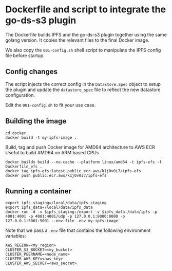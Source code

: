 # Dockerfile and script to integrate the go-ds-s3 plugin

The Dockerfile builds IPFS and the go-ds-s3 plugin together using the same golang version.
It copies the relevant files to the final Docker image.

We also copy the `001-config.sh` shell script to manipulate the IPFS config file before startup.

## Config changes

The script injects the correct config in the `Datastore.Spec` object to setup the plugin and
update the `datastore_spec` file to reflect the new datastore configuration.

Edit the `001-config.sh` to fit your use case.

## Building the image

```
cd docker
docker build -t my-ipfs-image .
```

Build, tag and push Docker image for AMD64 architecture to AWS ECR
Useful to build AMD64 on ARM based CPUs

```
docker buildx build --no-cache --platform linux/amd64 -t ipfs-efs -f Dockerfile_efs .
docker tag ipfs-efs:latest public.ecr.aws/k1j0v0i7/ipfs-efs
docker push public.ecr.aws/k1j0v0i7/ipfs-efs
```

## Running a container

```
export ipfs_staging=/local/data/ipfs_staging
export ipfs_data=/local/data/ipfs_data
docker run -d -v $ipfs_staging:/export -v $ipfs_data:/data/ipfs -p 4001:4001 -p 4001:4001/udp -p 127.0.0.1:8080:8080 -p 127.0.0.1:5001:5001 --env-file .env my-ipfs-image`
```

Note that we pass a `.env` file that contains the following environment variables:

```
AWS_REGION=<my_region>
CLUSTER_S3_BUCKET=<my_bucket>
CLUSTER_PEERNAME=<node_name>
CLUSTER_AWS_KEY=<aws_key>
CLUSTER_AWS_SECRET=<aws_secret>
```
